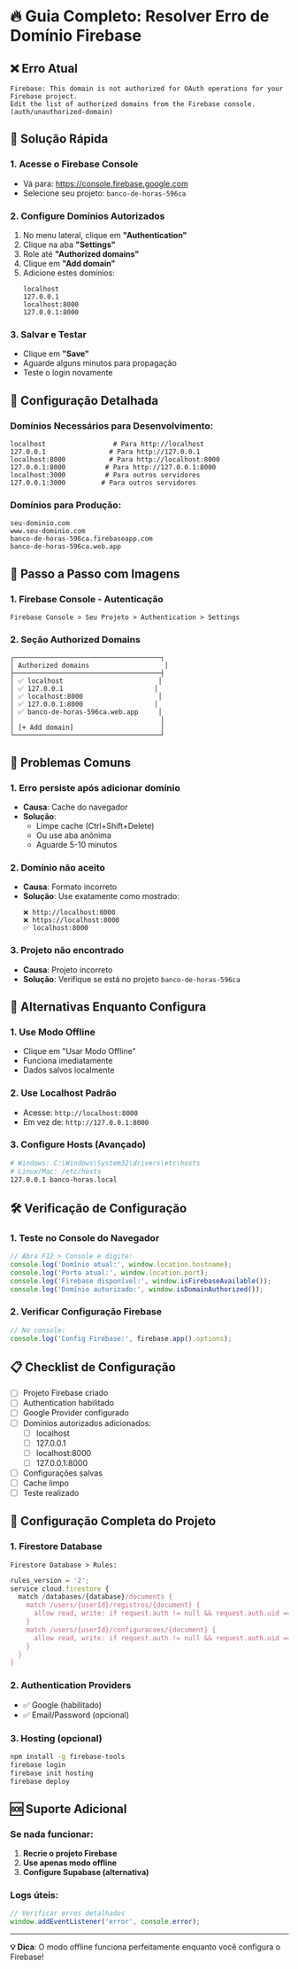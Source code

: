 # 🔥 Guia Completo: Resolver Erro de Domínio Firebase

## ❌ Erro Atual
```
Firebase: This domain is not authorized for OAuth operations for your Firebase project. 
Edit the list of authorized domains from the Firebase console. (auth/unauthorized-domain)
```

## 🎯 Solução Rápida

### 1. **Acesse o Firebase Console**
- Vá para: https://console.firebase.google.com
- Selecione seu projeto: `banco-de-horas-596ca`

### 2. **Configure Domínios Autorizados**
1. No menu lateral, clique em **"Authentication"**
2. Clique na aba **"Settings"**
3. Role até **"Authorized domains"**
4. Clique em **"Add domain"**
5. Adicione estes domínios:
   ```
   localhost
   127.0.0.1
   localhost:8000
   127.0.0.1:8000
   ```

### 3. **Salvar e Testar**
- Clique em **"Save"**
- Aguarde alguns minutos para propagação
- Teste o login novamente

## 🔧 Configuração Detalhada

### Domínios Necessários para Desenvolvimento:
```
localhost                 # Para http://localhost
127.0.0.1                # Para http://127.0.0.1
localhost:8000           # Para http://localhost:8000
127.0.0.1:8000          # Para http://127.0.0.1:8000
localhost:3000          # Para outros servidores
127.0.0.1:3000         # Para outros servidores
```

### Domínios para Produção:
```
seu-dominio.com
www.seu-dominio.com
banco-de-horas-596ca.firebaseapp.com
banco-de-horas-596ca.web.app
```

## 📱 Passo a Passo com Imagens

### 1. Firebase Console - Autenticação
```
Firebase Console > Seu Projeto > Authentication > Settings
```

### 2. Seção Authorized Domains
```
┌─────────────────────────────────────┐
│ Authorized domains                   │
├─────────────────────────────────────┤
│ ✅ localhost                        │
│ ✅ 127.0.0.1                       │
│ ✅ localhost:8000                   │
│ ✅ 127.0.0.1:8000                  │
│ ✅ banco-de-horas-596ca.web.app     │
│                                     │
│ [+ Add domain]                      │
└─────────────────────────────────────┘
```

## 🚨 Problemas Comuns

### 1. **Erro persiste após adicionar domínio**
- **Causa**: Cache do navegador
- **Solução**: 
  - Limpe cache (Ctrl+Shift+Delete)
  - Ou use aba anônima
  - Aguarde 5-10 minutos

### 2. **Domínio não aceito**
- **Causa**: Formato incorreto
- **Solução**: Use exatamente como mostrado:
  ```
  ❌ http://localhost:8000
  ❌ https://localhost:8000
  ✅ localhost:8000
  ```

### 3. **Projeto não encontrado**
- **Causa**: Projeto incorreto
- **Solução**: Verifique se está no projeto `banco-de-horas-596ca`

## 🔄 Alternativas Enquanto Configura

### 1. **Use Modo Offline**
- Clique em "Usar Modo Offline"
- Funciona imediatamente
- Dados salvos localmente

### 2. **Use Localhost Padrão**
- Acesse: `http://localhost:8000`
- Em vez de: `http://127.0.0.1:8000`

### 3. **Configure Hosts (Avançado)**
```bash
# Windows: C:\Windows\System32\drivers\etc\hosts
# Linux/Mac: /etc/hosts
127.0.0.1 banco-horas.local
```

## 🛠️ Verificação de Configuração

### 1. **Teste no Console do Navegador**
```javascript
// Abra F12 > Console e digite:
console.log('Domínio atual:', window.location.hostname);
console.log('Porta atual:', window.location.port);
console.log('Firebase disponível:', window.isFirebaseAvailable());
console.log('Domínio autorizado:', window.isDomainAuthorized());
```

### 2. **Verificar Configuração Firebase**
```javascript
// No console:
console.log('Config Firebase:', firebase.app().options);
```

## 📋 Checklist de Configuração

- [ ] Projeto Firebase criado
- [ ] Authentication habilitado
- [ ] Google Provider configurado
- [ ] Domínios autorizados adicionados:
  - [ ] localhost
  - [ ] 127.0.0.1
  - [ ] localhost:8000
  - [ ] 127.0.0.1:8000
- [ ] Configurações salvas
- [ ] Cache limpo
- [ ] Teste realizado

## 🎯 Configuração Completa do Projeto

### 1. **Firestore Database**
```
Firestore Database > Rules:
```
```javascript
rules_version = '2';
service cloud.firestore {
  match /databases/{database}/documents {
    match /users/{userId}/registros/{document} {
      allow read, write: if request.auth != null && request.auth.uid == userId;
    }
    match /users/{userId}/configuracoes/{document} {
      allow read, write: if request.auth != null && request.auth.uid == userId;
    }
  }
}
```

### 2. **Authentication Providers**
- ✅ Google (habilitado)
- ✅ Email/Password (opcional)

### 3. **Hosting (opcional)**
```bash
npm install -g firebase-tools
firebase login
firebase init hosting
firebase deploy
```

## 🆘 Suporte Adicional

### Se nada funcionar:
1. **Recrie o projeto Firebase**
2. **Use apenas modo offline**
3. **Configure Supabase (alternativa)**

### Logs úteis:
```javascript
// Verificar erros detalhados
window.addEventListener('error', console.error);
```

---

**💡 Dica**: O modo offline funciona perfeitamente enquanto você configura o Firebase! 